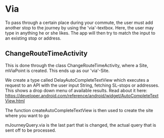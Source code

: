 # Via

To pass through a certain place during your commute, the user must add another stop to the journey by using the 'via'-textbox.
Here, the user may type in anything he or she likes. The app will then try to match the input to an existing stop or address.

## ChangeRouteTimeActivity

This is done through the class ChangeRouteTimeActivity, where a Site, mViaPoint is created. This ends up as our 'via'-Site.

We create a type called DelayAutoCompleteTextView which executes a request to an API with the user input String, fetching SL-stops or addresses.
This shows a drop down menu of available results. Read about it here: https://developer.android.com/reference/android/widget/AutoCompleteTextView.html

The function createAutoCompleteTextView is then used to create the site where you want to go

mJourneyQuery.via is the last part that is changed, the actual query that is sent off to be processed.
